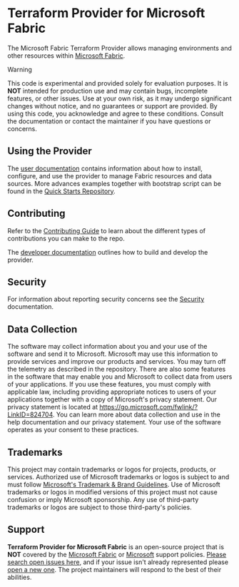 # Terraform Provider for Microsoft Fabric

The Microsoft Fabric Terraform Provider allows managing environments and other resources within [Microsoft Fabric](https://fabric.microsoft.com/).

> [!WARNING]
> This code is experimental and provided solely for evaluation purposes. It is **NOT** intended for production use and may contain bugs, incomplete features, or other issues. Use at your own risk, as it may undergo significant changes without notice, and no guarantees or support are provided. By using this code, you acknowledge and agree to these conditions. Consult the documentation or contact the maintainer if you have questions or concerns.

## Using the Provider

The [user documentation](https://aka.ms/FabricTF/docs) contains information about how to install, configure, and use the provider to manage Fabric resources and data sources. More advances examples together with bootstrap script can be found in the [Quick Starts Repository](https://aka.ms/FabricTF/quickstart).

## Contributing

Refer to the [Contributing Guide](./CONTRIBUTING.md) to learn about the different types of contributions you can make to the repo.

The [developer documentation](./DEVELOPER.md) outlines how to build and develop the provider.

## Security

For information about reporting security concerns see the [Security](./SECURITY.md) documentation.

## Data Collection

The software may collect information about you and your use of the software and send it to Microsoft. Microsoft may use this information to provide services and improve our products and services. You may turn off the telemetry as described in the repository. There are also some features in the software that may enable you and Microsoft to collect data from users of your applications. If you use these features, you must comply with applicable law, including providing appropriate notices to users of your applications together with a copy of Microsoft's privacy statement. Our privacy statement is located at <https://go.microsoft.com/fwlink/?LinkID=824704>. You can learn more about data collection and use in the help documentation and our privacy statement. Your use of the software operates as your consent to these practices.

## Trademarks

This project may contain trademarks or logos for projects, products, or services. Authorized use of Microsoft trademarks or logos is subject to and must follow [Microsoft's Trademark & Brand Guidelines](https://www.microsoft.com/legal/intellectualproperty/trademarks). Use of Microsoft trademarks or logos in modified versions of this project must not cause confusion or imply Microsoft sponsorship. Any use of third-party trademarks or logos are subject to those third-party's policies.

## Support

**Terraform Provider for Microsoft Fabric** is an open-source project that is **NOT** covered by the [Microsoft Fabric](https://support.fabric.microsoft.com/) or [Microsoft](https://support.microsoft.com/) support policies. [Please search open issues here](https://github.com/microsoft/terraform-provider-fabric/issues), and if your issue isn't already represented please [open a new one](https://github.com/microsoft/terraform-provider-fabric/issues/new/choose). The project maintainers will respond to the best of their abilities.
